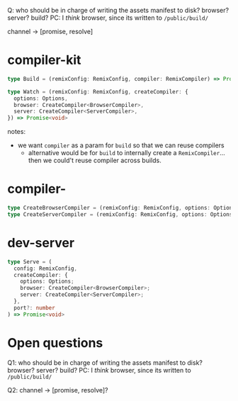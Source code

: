 Q: who should be in charge of writing the assets manifest to disk? browser? server? build?
PC: I _think_ browser, since its written to `/public/build/`


channel -> [promise, resolve]

# compiler-kit

```ts
type Build = (remixConfig: RemixConfig, compiler: RemixCompiler) => Promise<void>

type Watch = (remixConfig: RemixConfig, createCompiler: {
  options: Options,
  browser: CreateCompiler<BrowserCompiler>,
  server: CreateCompiler<ServerCompiler>,
}) => Promise<void>
```

notes:
- we want `compiler` as a param for `build` so that we can reuse compilers
  - alternative would be for `build` to internally create a `RemixCompiler`... then we could't reuse compiler across builds.

# compiler-<implementation>

```ts
type CreateBrowserCompiler = (remixConfig: RemixConfig, options: Options) => BrowserCompiler
type CreateServerCompiler = (remixConfig: RemixConfig, options: Options) => ServerCompiler
```

# dev-server

```ts
type Serve = (
  config: RemixConfig,
  createCompiler: {
    options: Options;
    browser: CreateCompiler<BrowserCompiler>;
    server: CreateCompiler<ServerCompiler>;
  },
  port?: number
) => Promise<void>
```

# Open questions

Q1: who should be in charge of writing the assets manifest to disk? browser? server? build?
PC: I _think_ browser, since its written to `/public/build/`


Q2: channel -> [promise, resolve]?